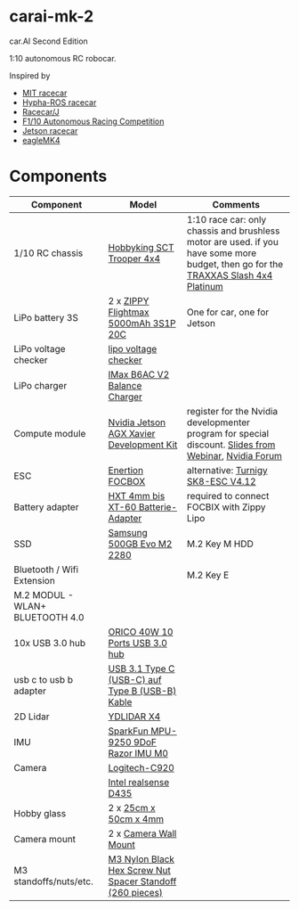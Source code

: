 # carai-mk-2
car.AI Second Edition

1:10 autonomous RC robocar.

Inspired by
* [MIT racecar](https://mit-racecar.github.io/)
* [Hypha-ROS racecar](https://github.com/Hypha-ROS/hypharos_racecar)
* [Racecar/J](https://racecarj.com/)
* [F1/10 Autonomous Racing Competition](http://f1tenth.org/)
* [Jetson racecar](https://www.jetsonhacks.com/category/robotics/jetson-racecar/)
* [eagleMK4](https://github.com/r7vme/eagleMK4)


# Components

| Component | Model | Comments |
| --------- | ----- | -------- |
| 1/10 RC chassis | [Hobbyking SCT Trooper 4x4](https://hobbyking.com/en_us/trooper-pro-4x4-1-10-brushless-sct-arr.html) | 1:10 race car: only chassis and brushless motor are used. if you have some more budget, then go for the [TRAXXAS Slash 4x4 Platinum](http://mobil.rc-race-shop.de/item/5452583638303452)  |
| LiPo battery 3S | 2 x [ZIPPY Flightmax 5000mAh 3S1P 20C](https://hobbyking.com/en_us/zippy-flightmax-5000mah-3s1p-20c.html) | One for car, one for Jetson |
| LiPo voltage checker | [lipo voltage checker](https://hobbyking.com/en_us/hobbykingtm-lipo-voltage-checker-2s-8s.html) | |
| LiPo charger | [IMax B6AC V2 Balance Charger](https://www.amazon.de/VINGO®ORIGINAL-Netzteil-Batterie-Balance-Ladegerät/dp/B01AXVI6YW/ref=sr_1_1?ie=UTF8&qid=1540673676&sr=8-1&keywords=IMAX+Balance+Charger) | |
| Compute module  | [Nvidia Jetson AGX Xavier Development Kit](https://developer.nvidia.com/embedded/buy/jetson-xavier-devkit) | register for the Nvidia developmenter program for special discount. [Slides from Webinar](https://github.com/dusty-nv/jetson-presentations/raw/master/20181004_Jetson_AGX_Xavier_New_Era_Autonomous_Machines.pdf), [Nvidia Forum](https://devtalk.nvidia.com/default/topic/1039020/jetson-agx-xavier/links-to-jetson-xavier-resources-amp-wiki/)|
| ESC | [Enertion FOCBOX](https://electricboardsolutions.com/products/enertion-focbox)| alternative: [Turnigy SK8-ESC V4.12](https://hobbyking.com/en_us/turnigy-sk8-esc-v4-12-for-electric-skateboard-conversion-w-bec.html)|
| Battery adapter | [HXT 4mm bis XT-60 Batterie-Adapter](https://hobbyking.com/de_de/hxt-4mm-to-xt-60-battery-adapter-2pcs-bag.html) | required to connect FOCBIX with Zippy Lipo |
| SSD |  [Samsung 500GB Evo M2 2280](https://www.mindfactory.de/product_info.php/500GB-Samsung-970-Evo-M-2-2280-NVMe-PCIe-3-0-x4-32Gb-s-3D-NAND-TLC--MZ-_1246504.html)|  M.2 Key M HDD|
| Bluetooth / Wifi Extension | | M.2 Key E |
| M.2 MODUL - WLAN+ BLUETOOTH 4.0 | | |
| 10x USB 3.0 hub | [ORICO 40W 10 Ports USB 3.0 hub](https://www.amazon.de/gp/product/B075QZ88DM) | |
| usb c to usb b adapter | [USB 3.1 Type C (USB-C) auf Type B (USB-B) Kable](https://www.amazon.de/gp/product/B00UXKTJE0) | |
| 2D Lidar | [YDLIDAR X4](https://www.robotshop.com/de/en/ydlidar-x4-360-laser-scanner.html) | |
| IMU | [SparkFun MPU-9250 9DoF Razor IMU M0](https://www.exp-tech.de/sensoren/beschleunigung/7879/sparkfun-mpu-9250-9dof-razor-imu-m0) | |
| Camera | [Logitech-C920](https://www.amazon.de/Logitech-C920-Webcam-Videogespr%C3%A4che-Stereo-Mikrofonen/dp/B006A2Q81M) | |
| | [Intel realsense D435](https://www.voelkner.de/products/1102651/Intel-RealSense-Depth-Camera-D435-Full-HD-Webcam-1920-x-1080-Pixel-Klemm-Halterung-Standfuss.html?ref=19&utm_source=idealo&utm_medium=CPC&utm_campaign=D748271) | |
| Hobby glass | 2 x [25cm x 50cm x 4mm](https://www.amazon.de/70101022-Hobbyglas-Gr%C3%B6%C3%9Fe-transparent-Glasscheibe/dp/B00ZZPHZ08) | |
| Camera mount | 2 x [Camera Wall Mount](https://www.amazon.de/gp/product/B00CKE5FBS/) | |
| M3 standoffs/nuts/etc. | [M3 Nylon Black Hex Screw Nut Spacer Standoff (260 pieces)](https://www.amazon.de/gp/product/B01MFF5XIC) |



